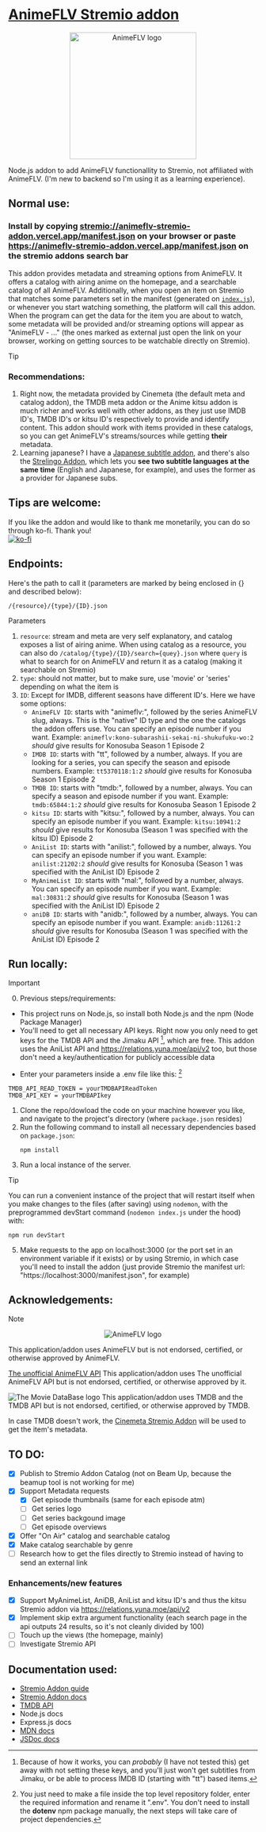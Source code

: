 # [AnimeFLV Stremio addon](https://animeflv-stremio-addon.vercel.app/manifest.json)
<p align="center"><img src="https://play-lh.googleusercontent.com/ZIjIwO5FJe9R1rplSd4uz54OwBxQhwDcznjljSPl2MgHaCoyF3qG6R4kRMCB40f4l2A=w256" alt="AnimeFLV logo" height="256"/></p>

Node.js addon to add AnimeFLV functionallity to Stremio, not affiliated with AnimeFLV. (I'm new to backend so I'm using it as a learning experience).

## Normal use:
### Install by copying <stremio://animeflv-stremio-addon.vercel.app/manifest.json> on your browser or paste <https://animeflv-stremio-addon.vercel.app/manifest.json> on the stremio addons search bar
This addon provides metadata and streaming options from AnimeFLV. It offers a catalog with airing anime on the homepage, and a searchable catalog of all AnimeFLV. Additionally, when you open an item on Stremio that matches some parameters set in the manifest (generated on [`index.js`](index.js)), or whenever you start watching something, the platform will call this addon. When the program can get the data for the item you are about to watch, some metadata will be provided and/or streaming options will appear as "AnimeFLV - ..." (the ones marked as external just open the link on your browser, working on getting sources to be watchable directly on Stremio).

> [!TIP]
> ### Recommendations:
> 1. Right now, the metadata provided by Cinemeta (the default meta and catalog addon), the TMDB meta addon or the Anime kitsu addon is much richer and works well with other addons, as they just use IMDB ID's, TMDB ID's or kitsu ID's respectively to provide and identify content. This addon should work with items provided in these catalogs, so you can get AnimeFLV's streams/sources while getting **their** metadata.
> 2. Learning japanese? I have a [Japanese subtitle addon](https://github.com/Pigamer37/buta-no-subs-stremio-addon), and there's also the [Strelingo Addon](https://github.com/Serkali-sudo), which lets you **see two subtitle languages at the same time** (English and Japanese, for example), and uses the former as a provider for Japanese subs.

## Tips are welcome:
If you like the addon and would like to thank me monetarily, you can do so through ko-fi. Thank you!\
[![ko-fi](https://ko-fi.com/img/githubbutton_sm.svg)](https://ko-fi.com/M4M219PJVI)

## Endpoints:
Here's the path to call it (parameters are marked by being enclosed in {} and described below):
```
/{resource}/{type}/{ID}.json
```
Parameters
1. `resource`: stream and meta are very self explanatory, and catalog exposes a list of airing anime. When using catalog as a resource, you can also do `/catalog/{type}/{ID}/search={quey}.json` where `query` is what to search for on AnimeFLV and return it as a catalog (making it searchable on Stremio)
2. `type`: should not matter, but to make sure, use 'movie' or 'series' depending on what the item is
3. `ID`: Except for IMDB, different seasons have different ID's. Here we have some options:
   - `AnimeFLV ID`: starts with "animeflv:", followed by the series AnimeFLV slug, always. This is the "native" ID type and the one the catalogs the addon offers use. You can specify an episode number if you want. Example: `animeflv:kono-subarashii-sekai-ni-shukufuku-wo:2` *should* give results for Konosuba Season 1 Episode 2
   - `IMDB ID`: starts with "tt", followed by a number, always. If you are looking for a series, you can specify the season and episode numbers. Example: `tt5370118:1:2` *should* give results for Konosuba Season 1 Episode 2
   - `TMDB ID`: starts with "tmdb:", followed by a number, always. You can specify a season and episode number if you want. Example: `tmdb:65844:1:2` *should* give results for Konosuba Season 1 Episode 2
   - `kitsu ID`: starts with "kitsu:", followed by a number, always. You can specify an episode number if you want. Example: `kitsu:10941:2` *should* give results for Konosuba (Season 1 was specified with the kitsu ID) Episode 2
   - `AniList ID`: starts with "anilist:", followed by a number, always. You can specify an episode number if you want. Example: `anilist:21202:2` *should* give results for Konosuba (Season 1 was specified with the AniList ID) Episode 2
   - `MyAnimeList ID`: starts with "mal:", followed by a number, always. You can specify an episode number if you want. Example: `mal:30831:2` *should* give results for Konosuba (Season 1 was specified with the AniList ID) Episode 2
   - `aniDB ID`: starts with "anidb:", followed by a number, always. You can specify an episode number if you want. Example: `anidb:11261:2` *should* give results for Konosuba (Season 1 was specified with the AniList ID) Episode 2

## Run locally:
> [!IMPORTANT]
> 0. Previous steps/requirements:
>  - This project runs on Node.js, so install both Node.js and the npm (Node Package Manager)
>  - You'll need to get all necessary API keys. Right now you only need to get keys for the TMDB API and the Jimaku API [^API], which are free. This addon uses the AniList API and <https://relations.yuna.moe/api/v2> too, but those don't need a key/authentication for publicly accessible data
> [^API]: Because of how it works, you can *probably* (I have not tested this) get away with not setting these keys, and you'll just won't get subtitles from Jimaku, or be able to process IMDB ID (starting with "tt") based items.
>  - Enter your parameters inside a .env file like this: [^dotenv]
> [^dotenv]: You just need to make a file inside the top level repository folder, enter the required information and rename it ".env". You don't need to install the **dotenv** npm package manually, the next steps will take care of project dependencies.
>    ```
>    TMDB_API_READ_TOKEN = yourTMDBAPIReadToken
>    TMDB_API_KEY = yourTMDBAPIkey
>    ```
1. Clone the repo/dowload the code on your machine however you like, and navigate to the project's directory (where `package.json` resides)
2. Run the following command to install all necessary dependencies based on `package.json`:
   ```
   npm install
   ```
3. Run a local instance of the server.
> [!TIP]
> You can run a convenient instance of the project that will restart itself when you make changes to the files (after saving) using `nodemon`, with the preprogrammed devStart command (`nodemon index.js` under the hood) with:
> ```
> npm run devStart
> ```
5. Make requests to the app on localhost:3000 (or the port set in an environment variable if it exists) or by using Stremio, in which case you'll need to install the addon (just provide Stremio the manifest url: "https://localhost:3000/manifest.json", for example)

## Acknowledgements:
> [!NOTE]
> <p align="center"><img src="https://www3.animeflv.net/assets/animeflv/img/logo.png?v=2.3" alt="AnimeFLV logo"/></p>
> This application/addon uses AnimeFLV but is not endorsed, certified, or otherwise approved by AnimeFLV.
>
> [The unofficial AnimeFLV API](https://animeflv.ahmedrangel.com/api)
> This application/addon uses The unofficial AnimeFLV API but is not endorsed, certified, or otherwise approved by it.
>
> ![The Movie DataBase logo](https://www.themoviedb.org/assets/2/v4/logos/v2/blue_long_2-9665a76b1ae401a510ec1e0ca40ddcb3b0cfe45f1d51b77a308fea0845885648.svg)
> This application/addon uses TMDB and the TMDB API but is not endorsed, certified, or otherwise approved by TMDB.
>
> In case TMDB doesn't work, the [Cinemeta Stremio Addon](https://v3-cinemeta.strem.io/) will be used to get the item's metadata.

## TO DO:
- [X] Publish to Stremio Addon Catalog (not on Beam Up, because the beamup tool is not working for me)
- [X] Support Metadata requests
   - [X] Get episode thumbnails (same for each episode atm)
   - [ ] Get series logo
   - [ ] Get series backgound image
   - [ ] Get episode overviews
- [X] Offer "On Air" catalog and searchable catalog
- [X] Make catalog searchable by genre
- [ ] Research how to get the files directly to Stremio instead of having to send an external link

### Enhancements/new features
- [X] Support MyAnimeList, AniDB, AniList and kitsu ID's and thus the kitsu Stremio addon via <https://relations.yuna.moe/api/v2>
- [X] Implement skip extra argument functionality (each search page in the api outputs 24 results, so it's not cleanly divided by 100)
- [ ] Touch up the views (the homepage, mainly)
- [ ] Investigate Stremio API

## Documentation used:
- [Stremio Addon guide](https://stremio.github.io/stremio-addon-guide/basics)
- [Stremio Addon docs](https://github.com/Stremio/stremio-addon-sdk/tree/master/docs)
- [TMDB API](https://developer.themoviedb.org/docs/getting-started)
- Node.js docs
- Express.js docs
- [MDN docs](https://developer.mozilla.org/en-US/docs/Web)
- [JSDoc docs](https://jsdoc.app/)
